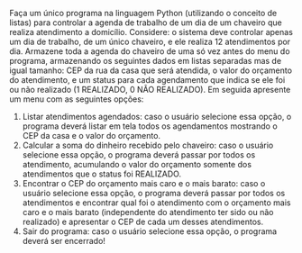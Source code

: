 Faça um único programa na linguagem Python (utilizando o conceito de listas) para controlar a agenda de trabalho de um dia de um chaveiro que realiza atendimento a domicílio. Considere: o sistema deve controlar apenas um dia de trabalho, de um único chaveiro, e ele realiza 12 atendimentos por dia. Armazene toda a agenda
do chaveiro de uma só vez antes do menu do programa, armazenando os seguintes dados em listas separadas mas de igual tamanho: CEP da rua da casa que será atendida, o valor do orçamento do atendimento, e um status para cada agendamento que indica se ele foi ou não realizado (1 REALIZADO, 0 NÃO REALIZADO).
Em seguida apresente um menu com as seguintes opções:
1. Listar atendimentos agendados: caso o usuário selecione essa opção, o programa deverá listar em tela todos os agendamentos mostrando o CEP da casa e o valor do orçamento.
2. Calcular a soma do dinheiro recebido pelo chaveiro: caso o usuário selecione essa opção, o programa deverá passar por todos os atendimento, acumulando o valor do orçamento somente dos
atendimentos que o status foi REALIZADO.
3. Encontrar o CEP do orçamento mais caro e o mais barato: caso o usuário selecione essa opção, o programa deverá passar por todos os atendimentos e encontrar qual foi o atendimento com o orçamento
mais caro e o mais barato (independente do atendimento ter sido ou não realizado) e apresentar o CEP de cada um desses atendimentos.
4. Sair do programa: caso o usuário selecione essa opção, o programa deverá ser encerrado!
